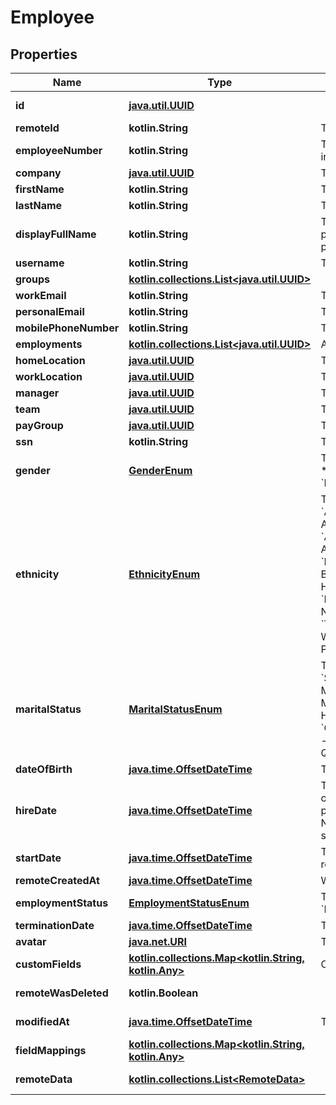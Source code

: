 
# Employee

## Properties
Name | Type | Description | Notes
------------ | ------------- | ------------- | -------------
**id** | [**java.util.UUID**](java.util.UUID.md) |  |  [optional] [readonly]
**remoteId** | **kotlin.String** | The third-party API ID of the matching object. |  [optional]
**employeeNumber** | **kotlin.String** | The employee&#39;s number that appears in the third-party integration&#39;s UI. |  [optional]
**company** | [**java.util.UUID**](java.util.UUID.md) | The ID of the employee&#39;s company. |  [optional]
**firstName** | **kotlin.String** | The employee&#39;s first name. |  [optional]
**lastName** | **kotlin.String** | The employee&#39;s last name. |  [optional]
**displayFullName** | **kotlin.String** | The employee&#39;s full name, to use for display purposes. If a preferred first name is available, the full name will include the preferred first name. |  [optional]
**username** | **kotlin.String** | The employee&#39;s username that appears in the remote UI. |  [optional]
**groups** | [**kotlin.collections.List&lt;java.util.UUID&gt;**](java.util.UUID.md) |  |  [optional]
**workEmail** | **kotlin.String** | The employee&#39;s work email. |  [optional]
**personalEmail** | **kotlin.String** | The employee&#39;s personal email. |  [optional]
**mobilePhoneNumber** | **kotlin.String** | The employee&#39;s mobile phone number. |  [optional]
**employments** | [**kotlin.collections.List&lt;java.util.UUID&gt;**](java.util.UUID.md) | Array of &#x60;Employment&#x60; IDs for this Employee. |  [optional]
**homeLocation** | [**java.util.UUID**](java.util.UUID.md) | The employee&#39;s home address. |  [optional]
**workLocation** | [**java.util.UUID**](java.util.UUID.md) | The employee&#39;s work address. |  [optional]
**manager** | [**java.util.UUID**](java.util.UUID.md) | The employee ID of the employee&#39;s manager. |  [optional]
**team** | [**java.util.UUID**](java.util.UUID.md) | The employee&#39;s team. |  [optional]
**payGroup** | [**java.util.UUID**](java.util.UUID.md) | The employee&#39;s pay group |  [optional]
**ssn** | **kotlin.String** | The employee&#39;s social security number. |  [optional]
**gender** | [**GenderEnum**](GenderEnum.md) | The employee&#39;s gender.  * &#x60;MALE&#x60; - MALE * &#x60;FEMALE&#x60; - FEMALE * &#x60;NON-BINARY&#x60; - NON-BINARY * &#x60;OTHER&#x60; - OTHER * &#x60;PREFER_NOT_TO_DISCLOSE&#x60; - PREFER_NOT_TO_DISCLOSE |  [optional]
**ethnicity** | [**EthnicityEnum**](EthnicityEnum.md) | The employee&#39;s ethnicity.  * &#x60;AMERICAN_INDIAN_OR_ALASKA_NATIVE&#x60; - AMERICAN_INDIAN_OR_ALASKA_NATIVE * &#x60;ASIAN_OR_INDIAN_SUBCONTINENT&#x60; - ASIAN_OR_INDIAN_SUBCONTINENT * &#x60;BLACK_OR_AFRICAN_AMERICAN&#x60; - BLACK_OR_AFRICAN_AMERICAN * &#x60;HISPANIC_OR_LATINO&#x60; - HISPANIC_OR_LATINO * &#x60;NATIVE_HAWAIIAN_OR_OTHER_PACIFIC_ISLANDER&#x60; - NATIVE_HAWAIIAN_OR_OTHER_PACIFIC_ISLANDER * &#x60;TWO_OR_MORE_RACES&#x60; - TWO_OR_MORE_RACES * &#x60;WHITE&#x60; - WHITE * &#x60;PREFER_NOT_TO_DISCLOSE&#x60; - PREFER_NOT_TO_DISCLOSE |  [optional]
**maritalStatus** | [**MaritalStatusEnum**](MaritalStatusEnum.md) | The employee&#39;s filing status as related to marital status.  * &#x60;SINGLE&#x60; - SINGLE * &#x60;MARRIED_FILING_JOINTLY&#x60; - MARRIED_FILING_JOINTLY * &#x60;MARRIED_FILING_SEPARATELY&#x60; - MARRIED_FILING_SEPARATELY * &#x60;HEAD_OF_HOUSEHOLD&#x60; - HEAD_OF_HOUSEHOLD * &#x60;QUALIFYING_WIDOW_OR_WIDOWER_WITH_DEPENDENT_CHILD&#x60; - QUALIFYING_WIDOW_OR_WIDOWER_WITH_DEPENDENT_CHILD |  [optional]
**dateOfBirth** | [**java.time.OffsetDateTime**](java.time.OffsetDateTime.md) | The employee&#39;s date of birth. |  [optional]
**hireDate** | [**java.time.OffsetDateTime**](java.time.OffsetDateTime.md) | The date that the employee was hired, usually the day that an offer letter is signed. If an employee has multiple hire dates from previous employments, this represents the most recent hire date. Note: If you&#39;re looking for the employee&#39;s start date, refer to the start_date field. |  [optional]
**startDate** | [**java.time.OffsetDateTime**](java.time.OffsetDateTime.md) | The date that the employee started working. If an employee was rehired, the most recent start date will be returned. |  [optional]
**remoteCreatedAt** | [**java.time.OffsetDateTime**](java.time.OffsetDateTime.md) | When the third party&#39;s employee was created. |  [optional]
**employmentStatus** | [**EmploymentStatusEnum**](EmploymentStatusEnum.md) | The employment status of the employee.  * &#x60;ACTIVE&#x60; - ACTIVE * &#x60;PENDING&#x60; - PENDING * &#x60;INACTIVE&#x60; - INACTIVE |  [optional]
**terminationDate** | [**java.time.OffsetDateTime**](java.time.OffsetDateTime.md) | The employee&#39;s termination date. |  [optional]
**avatar** | [**java.net.URI**](java.net.URI.md) | The URL of the employee&#39;s avatar image. |  [optional]
**customFields** | [**kotlin.collections.Map&lt;kotlin.String, kotlin.Any&gt;**](kotlin.Any.md) | Custom fields configured for a given model. |  [optional]
**remoteWasDeleted** | **kotlin.Boolean** |  |  [optional] [readonly]
**modifiedAt** | [**java.time.OffsetDateTime**](java.time.OffsetDateTime.md) | This is the datetime that this object was last updated by Merge |  [optional] [readonly]
**fieldMappings** | [**kotlin.collections.Map&lt;kotlin.String, kotlin.Any&gt;**](kotlin.Any.md) |  |  [optional] [readonly]
**remoteData** | [**kotlin.collections.List&lt;RemoteData&gt;**](RemoteData.md) |  |  [optional] [readonly]



